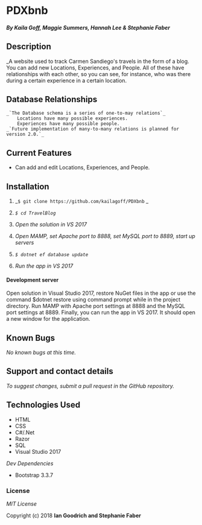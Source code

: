 ﻿# PDXbnb

#### _By Kaila Goff, Maggie Summers, Hannah Lee & Stephanie Faber_

## Description

_A website used to track Carmen Sandiego's travels in the form of a blog. You can add new Locations, Experiences, and People. All of these have relationships with each other, so you can see, for instance, who was there during a certain experience in a certain location.

## Database Relationships
	_`The Database schema is a series of one-to-may relations`_
		Locations have many possible experiences.
		Experiences have many possible people.
	_`Future implementation of many-to-many relations is planned for version 2.0.`_

##  Current Features
  * Can add and edit Locations, Experiences, and People.

## Installation

  1. _`$ git clone https://github.com/kailagoff/PDXbnb` _

  2. _`$ cd TravelBlog`_

  3.  _Open the solution in VS 2017_

  4. _Open MAMP, set Apache port to 8888, set MySQL port to 8889, start up servers_

  5. _`$ dotnet ef database update`_

  6. _Run the app in VS 2017_


#### Development server

Open solution in Visual Studio 2017, restore NuGet files in the app or use the command $dotnet restore using command prompt while in the project directory. Run MAMP with Apache port settings at 8888 and the MySQL port settings at 8889. Finally, you can run the app in VS 2017. It should open a new window for the application.

## Known Bugs

_No known bugs at this time._

## Support and contact details

  _To suggest changes, submit a pull request in the GitHub repository._

## Technologies Used

  * HTML
  * CSS
  * C#/.Net
  * Razor
  * SQL
  * Visual Studio 2017

_Dev Dependencies_
  * Bootstrap 3.3.7

### License

  *MIT License*

Copyright (c) 2018 **Ian Goodrich and Stephanie Faber**